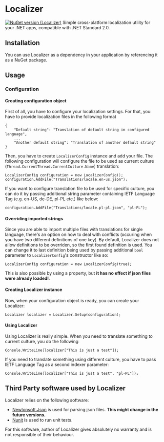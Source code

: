 # Localizer
[![NuGet version (Localizer)](https://img.shields.io/nuget/v/Localizer.svg?style=flat-square)](https://www.nuget.org/packages/Localizer/)
Simple cross-platform localization utility for your .NET apps, compatible with .NET Standard 2.0.

## Installation
You can use Localizer as a dependency in your application by referencing it as a NuGet package.

## Usage
### Configuration
#### Creating configuration object
First of all, you have to configure your localization settings. For that, you have to provide localization files in the following format
```
{
	"Default string": "Translation of default string in configured language",
    ...
	"Another default string": "Translation of another default string"
}
```

Then, you have to create `LocalizerConfig` instance and add your file. The following configuration will configure the file to be used as current culture (`Thread.CurrentThread.CurrentCulture.Name`) translation:
```
LocalizerConfig configuration = new LocalizerConfig();
configuration.AddFile("Translations/locale.en-us.json");
```

If you want to configure translation file to be used for specific culture, you can do it by passing additional string parameter containing IETF Language Tag (e.g. en-US, de-DE, pl-PL etc.) like below:
```
configuration.AddFile("Translations/locale.pl-pl.json", "pl-PL");
```

#### Overriding imported strings
Since you are able to import multiple files with translations for single language, there's an option on how to deal with conflicts (occuring when you have two different definitions of one key). By default, Localizer does not allow definitions to be overriden, so the first found definition is used. You can change it to last definition being used by passing additional `bool` parameter to `LocalizerConfig`'s constructor like so:
```
LocalizerConfig configuration = new LocalizerConfig(true);
```
This is also possible by using a property, but **it has no effect if json files were already loaded!**.

#### Creating Localizer instance
Now, when your configuration object is ready, you can create your Localizer:
```
Localizer localizer = Localizer.Setup(configuration);
```
#### Using Localizer
Using Localizer is really simple. When you need to translate something to current culture, you do the following:
```
Console.WriteLine(localizer["This is just a test"]);
```

If you need to translate something using different culture, you have to pass IETF Language Tag as a second indexer parameter:
```
Console.WriteLine(localizer["This is just a test", "pl-PL"]);
```
## Third Party software used by Localizer
Localizer relies on the following software:
* [Newtonsoft.Json](https://github.com/JamesNK/Newtonsoft.Json) is used for parsing json files. **This might change in the future versions**.
* [Nunit](https://github.com/nunit/nunit) is used to run unit tests.

For this software, author of Localizer gives absolutely no warranty and is not responsible of their behaviour.